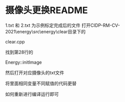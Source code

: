 # 摄像头更换README

1.txt 和 2.txt 为示例标定完成后的文件
打开CIDP-RM-CV-2021\energy\src\energy\clear目录下的

clear.cpp

找到第28行的

Energy::initImage

然后打开对应摄像头的txt文件

将里面相同变量不同赋值的代码更替

如何重新进行编译运行即可